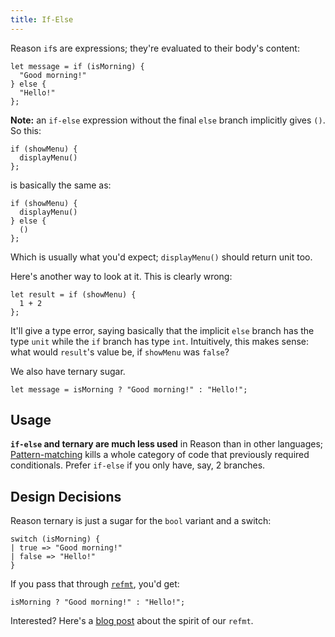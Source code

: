 ```yaml
---
title: If-Else
---
```


Reason `if`s are expressions; they're evaluated to their body's content:

```reason
let message = if (isMorning) {
  "Good morning!"
} else {
  "Hello!"
};
```

**Note:** an `if-else` expression without the final `else` branch implicitly gives `()`. So this:

```reason
if (showMenu) {
  displayMenu()
};
```

is basically the same as:

```reason
if (showMenu) {
  displayMenu()
} else {
  ()
};
```

Which is usually what you'd expect; `displayMenu()` should return unit too.

Here's another way to look at it. This is clearly wrong:

```reason
let result = if (showMenu) {
  1 + 2
};
```

It'll give a type error, saying basically that the implicit `else` branch has the type `unit` while the `if` branch has type `int`. Intuitively, this makes sense: what would `result`'s value be, if `showMenu` was `false`?

We also have ternary sugar.

```reason
let message = isMorning ? "Good morning!" : "Hello!";
```

## Usage

**`if-else` and ternary are much less used** in Reason than in other languages; [Pattern-matching](pattern-matching.md) kills a whole category of code that previously required conditionals. Prefer `if-else` if you only have, say, 2 branches.

## Design Decisions

Reason ternary is just a sugar for the `bool` variant and a switch:

```reason
switch (isMorning) {
| true => "Good morning!"
| false => "Hello!"
}
```

If you pass that through [`refmt`](extra-goodies.md#refmt), you'd get:

```reason
isMorning ? "Good morning!" : "Hello!";
```

Interested? Here's a [blog post](https://medium.com/@chenglou/cool-things-reason-formatter-does-9e1f79e25a82) about the spirit of our `refmt`.
